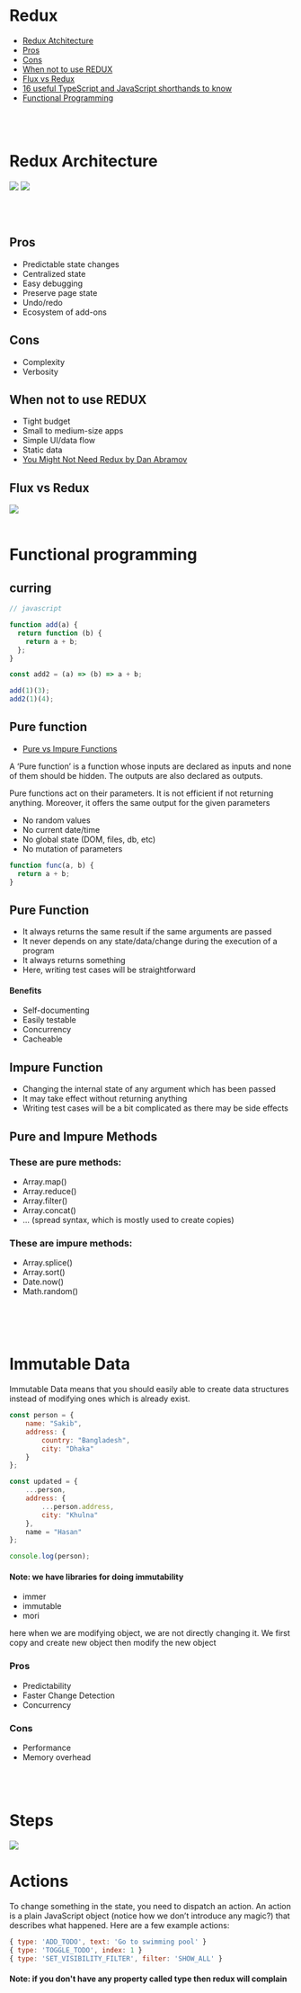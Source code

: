 # Redux

- [Redux Atchitecture](https://github.com/sakibcy/redux-notes#redux-architecture)
- [Pros](https://github.com/sakibcy/redux-notes#pros)
- [Cons](https://github.com/sakibcy/redux-notes#cons)
- [When not to use REDUX](https://github.com/sakibcy/redux-notes#when-not-to-use-redux)
- [Flux vs Redux](https://github.com/sakibcy/redux-notes#flux-vs-redux)
- [16 useful TypeScript and JavaScript shorthands to know](https://blog.logrocket.com/16-useful-typescript-javascript-shorthands-know/)
- [Functional Programming](https://github.com/sakibcy/redux-notes#functional-programming)

<br /><br />

# Redux Architecture

<img src="./images/redux-architecture-short.png" />

<img src="./images/redux-data-flow-chart.png" />

<br /><br />

## Pros

- Predictable state changes
- Centralized state
- Easy debugging
- Preserve page state
- Undo/redo
- Ecosystem of add-ons

## Cons

- Complexity
- Verbosity

## When not to use REDUX

- Tight budget
- Small to medium-size apps
- Simple UI/data flow
- Static data
- [You Might Not Need Redux by Dan Abramov]()

## Flux vs Redux

<img src="./images/flux-vs-redux.jpeg" />
<br /><br />

# Functional programming

## curring

```javascript
// javascript

function add(a) {
  return function (b) {
    return a + b;
  };
}

const add2 = (a) => (b) => a + b;

add(1)(3);
add2(1)(4);
```

## Pure function

- [Pure vs Impure Functions](https://suprabhasupi.hashnode.dev/pure-vs-impure-functions)

A ‘Pure function’ is a function whose inputs are declared as inputs and none of them should be hidden. The outputs are also declared as outputs.

Pure functions act on their parameters. It is not efficient if not returning anything. Moreover, it offers the same output for the given parameters

- No random values
- No current date/time
- No global state (DOM, files, db, etc)
- No mutation of parameters

```javascript
function func(a, b) {
  return a + b;
}
```

## Pure Function

- It always returns the same result if the same arguments are passed
- It never depends on any state/data/change during the execution of a program
- It always returns something
- Here, writing test cases will be straightforward

#### Benefits

- Self-documenting
- Easily testable
- Concurrency
- Cacheable

## Impure Function

- Changing the internal state of any argument which has been passed
- It may take effect without returning anything
- Writing test cases will be a bit complicated as there may be side effects

## Pure and Impure Methods

### These are pure methods:

- Array.map()
- Array.reduce()
- Array.filter()
- Array.concat()
- ... (spread syntax, which is mostly used to create copies)

### These are impure methods:

- Array.splice()
- Array.sort()
- Date.now()
- Math.random()

<br />
<br />
<br />

# Immutable Data

Immutable Data means that you should easily able to create data structures instead of modifying ones which is already exist.

```javascript
const person = {
    name: "Sakib",
    address: {
        country: "Bangladesh",
        city: "Dhaka"
    }
};

const updated = {
    ...person,
    address: {
        ...person.address,
        city: "Khulna"
    },
    name = "Hasan"
};

console.log(person);
```

#### Note: we have libraries for doing immutability

- immer
- immutable
- mori

here when we are modifying object, we are not directly changing it. We first copy and create new object then modify the new object

### Pros

- Predictability
- Faster Change Detection
- Concurrency

### Cons

- Performance
- Memory overhead

<br /><br />

# Steps

<img src="./images/steps.png" />

# Actions

To change something in the state, you need to dispatch an action. An action is a plain JavaScript object (notice how we don’t introduce any magic?) that describes what happened. Here are a few example actions:

```javascript
{ type: 'ADD_TODO', text: 'Go to swimming pool' }
{ type: 'TOGGLE_TODO', index: 1 }
{ type: 'SET_VISIBILITY_FILTER', filter: 'SHOW_ALL' }
```

#### Note: if you don't have any property called type then redux will complain
